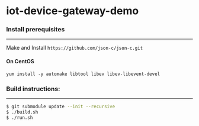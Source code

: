 # iot-device-gateway-demo

### Install prerequisites
----------------------------

Make and Install `https://github.com/json-c/json-c.git`

#### On CentOS

`yum install -y automake libtool libev libev-libevent-devel`

### Build instructions:
----------------------------
```sh
$ git submodule update --init --recursive
$ ./build.sh
$ ./run.sh
```